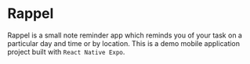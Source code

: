 # Rappel #

Rappel is a small note reminder app which reminds you of your task on a particular day and time or by location.
This is a demo mobile application project built with `React Native Expo`.
